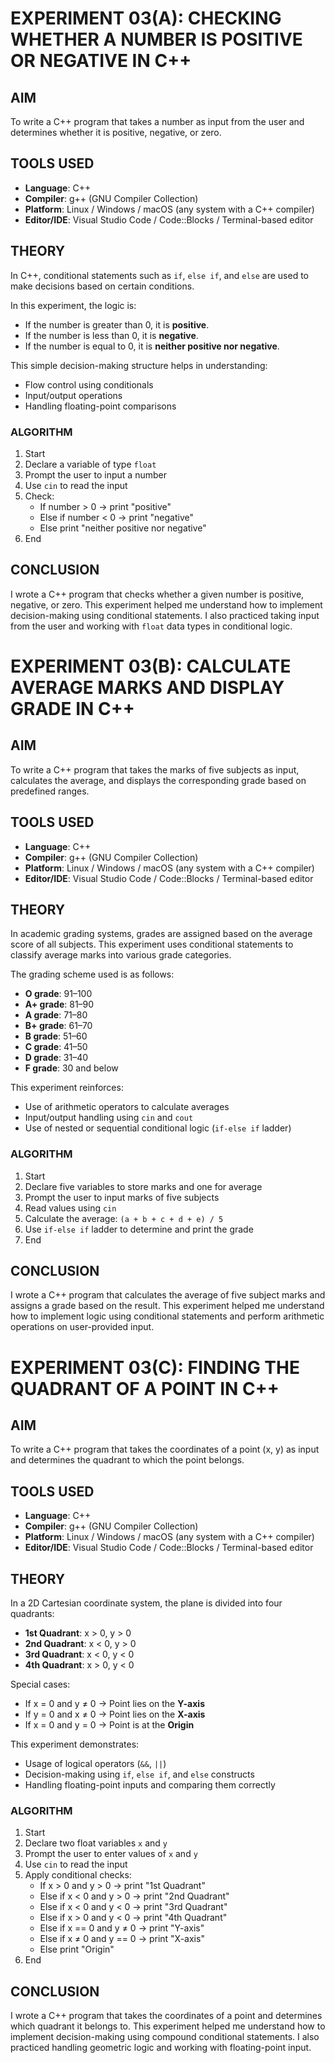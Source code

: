 # EXPERIMENT 03(A): CHECKING WHETHER A NUMBER IS POSITIVE OR NEGATIVE IN C++

## AIM
To write a C++ program that takes a number as input from the user and determines whether it is positive, negative, or zero.

## TOOLS USED
- **Language**: C++
- **Compiler**: g++ (GNU Compiler Collection)
- **Platform**: Linux / Windows / macOS (any system with a C++ compiler)
- **Editor/IDE**: Visual Studio Code / Code::Blocks / Terminal-based editor

## THEORY
In C++, conditional statements such as `if`, `else if`, and `else` are used to make decisions based on certain conditions.

In this experiment, the logic is:
- If the number is greater than 0, it is **positive**.
- If the number is less than 0, it is **negative**.
- If the number is equal to 0, it is **neither positive nor negative**.

This simple decision-making structure helps in understanding:
- Flow control using conditionals
- Input/output operations
- Handling floating-point comparisons

### ALGORITHM
1. Start  
2. Declare a variable of type `float`  
3. Prompt the user to input a number  
4. Use `cin` to read the input  
5. Check:
   - If number > 0 → print "positive"
   - Else if number < 0 → print "negative"
   - Else print "neither positive nor negative"
6. End

## CONCLUSION
I wrote a C++ program that checks whether a given number is positive, negative, or zero. This experiment helped me understand how to implement decision-making using conditional statements. I also practiced taking input from the user and working with `float` data types in conditional logic.

# EXPERIMENT 03(B): CALCULATE AVERAGE MARKS AND DISPLAY GRADE IN C++

## AIM
To write a C++ program that takes the marks of five subjects as input, calculates the average, and displays the corresponding grade based on predefined ranges.

## TOOLS USED
- **Language**: C++
- **Compiler**: g++ (GNU Compiler Collection)
- **Platform**: Linux / Windows / macOS (any system with a C++ compiler)
- **Editor/IDE**: Visual Studio Code / Code::Blocks / Terminal-based editor

## THEORY
In academic grading systems, grades are assigned based on the average score of all subjects. This experiment uses conditional statements to classify average marks into various grade categories.

The grading scheme used is as follows:
- **O grade**: 91–100  
- **A+ grade**: 81–90  
- **A grade**: 71–80  
- **B+ grade**: 61–70  
- **B grade**: 51–60  
- **C grade**: 41–50  
- **D grade**: 31–40  
- **F grade**: 30 and below  

This experiment reinforces:
- Use of arithmetic operators to calculate averages
- Input/output handling using `cin` and `cout`
- Use of nested or sequential conditional logic (`if-else if` ladder)

### ALGORITHM
1. Start  
2. Declare five variables to store marks and one for average  
3. Prompt the user to input marks of five subjects  
4. Read values using `cin`  
5. Calculate the average: `(a + b + c + d + e) / 5`  
6. Use `if-else if` ladder to determine and print the grade  
7. End  

## CONCLUSION
I wrote a C++ program that calculates the average of five subject marks and assigns a grade based on the result. This experiment helped me understand how to implement logic using conditional statements and perform arithmetic operations on user-provided input.

# EXPERIMENT 03(C): FINDING THE QUADRANT OF A POINT IN C++

## AIM
To write a C++ program that takes the coordinates of a point (x, y) as input and determines the quadrant to which the point belongs.

## TOOLS USED
- **Language**: C++
- **Compiler**: g++ (GNU Compiler Collection)
- **Platform**: Linux / Windows / macOS (any system with a C++ compiler)
- **Editor/IDE**: Visual Studio Code / Code::Blocks / Terminal-based editor

## THEORY
In a 2D Cartesian coordinate system, the plane is divided into four quadrants:

- **1st Quadrant**: x > 0, y > 0  
- **2nd Quadrant**: x < 0, y > 0  
- **3rd Quadrant**: x < 0, y < 0  
- **4th Quadrant**: x > 0, y < 0  

Special cases:
- If x = 0 and y ≠ 0 → Point lies on the **Y-axis**  
- If y = 0 and x ≠ 0 → Point lies on the **X-axis**  
- If x = 0 and y = 0 → Point is at the **Origin**

This experiment demonstrates:
- Usage of logical operators (`&&`, `||`)
- Decision-making using `if`, `else if`, and `else` constructs
- Handling floating-point inputs and comparing them correctly

### ALGORITHM
1. Start  
2. Declare two float variables `x` and `y`  
3. Prompt the user to enter values of `x` and `y`  
4. Use `cin` to read the input  
5. Apply conditional checks:
   - If x > 0 and y > 0 → print "1st Quadrant"
   - Else if x < 0 and y > 0 → print "2nd Quadrant"
   - Else if x < 0 and y < 0 → print "3rd Quadrant"
   - Else if x > 0 and y < 0 → print "4th Quadrant"
   - Else if x == 0 and y ≠ 0 → print "Y-axis"
   - Else if x ≠ 0 and y == 0 → print "X-axis"
   - Else print "Origin"  
6. End

## CONCLUSION
I wrote a C++ program that takes the coordinates of a point and determines which quadrant it belongs to. This experiment helped me understand how to implement decision-making using compound conditional statements. I also practiced handling geometric logic and working with floating-point input.